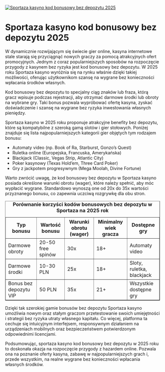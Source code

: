 [![Sportaza kasyno kod bonusowy bez depozytu 2025](https://123-caf.pages.dev/gitsignup.png)](https://vrmoo.ru/Bt82HjjY)

<h1>Sportaza kasyno kod bonusowy bez depozytu 2025</h1> <p>W dynamicznie rozwijającym się świecie gier online, kasyna internetowe stale starają się przyciągnąć nowych graczy za pomocą atrakcyjnych ofert promocyjnych. Jednym z coraz popularniejszych sposobów na rozpoczęcie przygody z kasynem bez ryzyka jest kod bonusowy bez depozytu. W 2025 roku Sportaza kasyno wyróżnia się na rynku właśnie dzięki takiej możliwości, oferując użytkownikom szansę na wygrane bez konieczności wpłacania środków własnych.</p> <p>Kod bonusowy bez depozytu to specjalny ciąg znaków lub fraza, którą gracz wpisuje podczas rejestracji, aby otrzymać darmowe środki lub obroty na wybrane gry. Taki bonus pozwala wypróbować ofertę kasyna, zyskać doświadczenie i szansę na wygrane bez ryzyka inwestowania własnych pieniędzy.</p> <p>Sportaza kasyno w 2025 roku proponuje atrakcyjne benefity bez depozytu, które są kompatybilne z szeroką gamą slotów i gier stołowych. Poniżej znajduje się lista najpopularniejszych kategorii gier objętych tym rodzajem bonusu:</p> <ul>   <li>Automaty video (np. Book of Ra, Starburst, Gonzo’s Quest)</li>   <li>Ruletka online (Europejska, Francuska, Amerykańska)</li>   <li>Blackjack (Classic, Vegas Strip, Atlantic City)</li>   <li>Poker kasynowy (Texas Hold’em, Three Card Poker)</li>   <li>Gry z jackpotem progresywnym (Mega Moolah, Divine Fortune)</li> </ul> <p>Warto zwrócić uwagę, że kod bonusowy bez depozytu w Sportaza kasyno posiada określone warunki obrotu (wager), które należy spełnić, aby móc wypłacić wygrane. Standardowo wynoszą one od 20x do 35x wartości przyznanego bonusu, co zapewnia uczciwą rozgrywkę dla obu stron.</p> <table border="1" cellpadding="8" cellspacing="0" style="border-collapse: collapse; width: 100%; max-width: 600px;">   <caption><strong>Porównanie korzyści kodów bonusowych bez depozytu w Sportaza na 2025 rok</strong></caption>   <thead>     <tr>       <th>Typ bonusu</th>       <th>Wartość bonusu</th>       <th>Warunki obrotu (wager)</th>       <th>Minimalny wiek gracza</th>       <th>Dostępne gry</th>     </tr>   </thead>   <tbody>     <tr>       <td>Darmowe obroty</td>       <td>20-50 free spinów</td>       <td>30x</td>       <td>18+</td>       <td>Automaty video</td>     </tr>     <tr>       <td>Darmowe środki</td>       <td>10-30 PLN</td>       <td>25x</td>       <td>18+</td>       <td>Sloty, ruletka, blackjack</td>     </tr>     <tr>       <td>Bonus bez depozytu VIP</td>       <td>50 PLN</td>       <td>35x</td>       <td>21+</td>       <td>Wszystkie dostępne gry</td>     </tr>   </tbody> </table> <p>Dzięki tak szerokiej gamie bonusów bez depozytu Sportaza kasyno umożliwia nowym oraz stałym graczom przetestowanie swoich umiejętności i strategii bez ryzyka utraty własnego kapitału. Co więcej, platforma ta cechuje się intuicyjnym interfejsem, responsywnym działaniem na urządzeniach mobilnych oraz bezpieczeństwem potwierdzonym odpowiednimi licencjami.</p> <p>Podsumowując, sportaza kasyno kod bonusowy bez depozytu w 2025 roku to doskonała okazja na rozpoczęcie przygody z hazardem online. Pozwala ona na poznanie oferty kasyna, zabawę w najpopularniejszych grach i, przede wszystkim, na realne wygrane bez konieczności wpłacania własnych środków.</p>